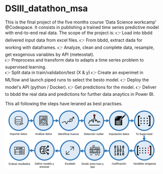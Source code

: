 # DSIII_datathon_msa
This is the final project of the five months course 'Data Science workcamp' @Codespace.
It consists in publishing a trained time series predictive model with end-to-end real data.
The scope of the project is:
👉 Load into bbdd delivered input data from excel files.
👉 From bbdd, extract dada for working with dataframes.
👉 Analyze, clean and complete data, resample, get exogenous variables by API (meteostat).  
👉 Preprocess and transform data to adapts a time series problem to supervised learning.  
👉 Split data in train/validation/test (X & y)
👉 Create an experimet in MLflow and launch piped runs to select the besto model.
👉 Deploy the model's API (python / Docker).
👉 Get predictions for the model.
👉 Deliver to bbdd the real data and predictions for further data anaytics in Power BI.

This all following the steps have leraned as best practises.

![Best practices ML steps](images/etapas_ML.png)
